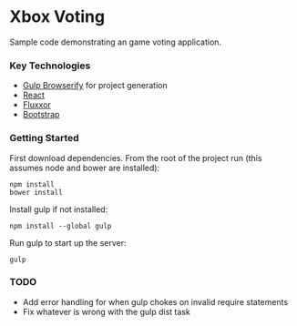 Xbox Voting
===

Sample code demonstrating an game voting application.

### Key Technologies

* [Gulp Browserify](https://www.npmjs.org/package/gulp-browserify) for project generation
* [React](http://facebook.github.io/react/)
* [Fluxxor](http://fluxxor.com/)
* [Bootstrap](http://getbootstrap.com/)

### Getting Started

First download dependencies.  From the root of the project run (this assumes node and bower are installed):

    npm install
    bower install

Install gulp if not installed:

    npm install --global gulp

Run gulp to start up the server:

    gulp

### TODO

* Add error handling for when gulp chokes on invalid require statements
* Fix whatever is wrong with the gulp dist task
